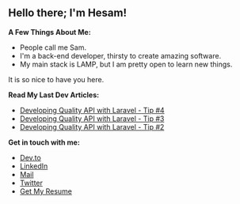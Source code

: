 ## Hello there; I'm Hesam!

**A Few Things About Me:**

- People call me Sam.
- I'm a back-end developer, thirsty to create amazing software.
- My main stack is LAMP, but I am pretty open to learn new things.

It is so nice to have you here.

**Read My Last Dev Articles:**

<!-- BLOG-POST-LIST:START -->
- [Developing Quality API with Laravel - Tip #4](https://dev.to/hesamzakerirad/developing-quality-api-with-laravel-tip-4-359h)
- [Developing Quality API with Laravel - Tip #3](https://dev.to/hesamzakerirad/developing-quality-api-with-laravel-tip-3-2m8g)
- [Developing Quality API with Laravel - Tip #2](https://dev.to/hesamzakerirad/developing-quality-api-with-laravel-tip-2-7a8)
<!-- BLOG-POST-LIST:END -->



**Get in touch with me:**
- [Dev.to](https://dev.to/hesamzakerirad)
- [LinkedIn](https://www.linkedin.com/in/hesamrad)
- [Mail](mailto:hesamrad.dev@gmail.com) 
- [Twitter](https://twitter.com/hesamzakerirad) 
- [Get My Resume](mailto:hesamrad.dev@gmail.com?subject=Resume&body=Hey%20I%20would%20like%20to%20have%20a%20copy%20of%20your%20resume.)
